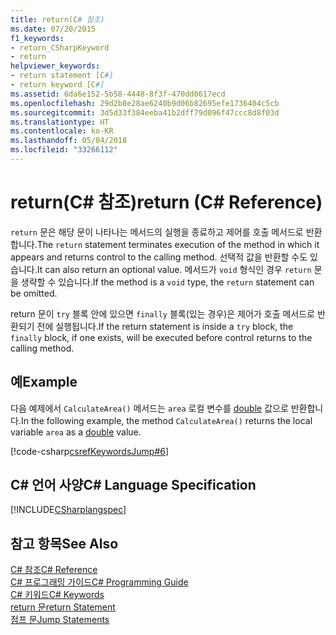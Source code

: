 ```yaml
---
title: return(C# 참조)
ms.date: 07/20/2015
f1_keywords:
- return_CSharpKeyword
- return
helpviewer_keywords:
- return statement [C#]
- return keyword [C#]
ms.assetid: 6da6e152-5b58-4448-8f3f-470dd0617ecd
ms.openlocfilehash: 29d2b8e28ae6240b9d06b82695efe1736404c5cb
ms.sourcegitcommit: 3d5d33f384eeba41b2dff79d096f47ccc8d8f03d
ms.translationtype: HT
ms.contentlocale: ko-KR
ms.lasthandoff: 05/04/2018
ms.locfileid: "33266112"
---
```

# <a name="return-c-reference"></a><span data-ttu-id="79294-102">return(C# 참조)</span><span class="sxs-lookup"><span data-stu-id="79294-102">return (C# Reference)</span></span>
<span data-ttu-id="79294-103">`return` 문은 해당 문이 나타나는 메서드의 실행을 종료하고 제어를 호출 메서드로 반환합니다.</span><span class="sxs-lookup"><span data-stu-id="79294-103">The `return` statement terminates execution of the method in which it appears and returns control to the calling method.</span></span> <span data-ttu-id="79294-104">선택적 값을 반환할 수도 있습니다.</span><span class="sxs-lookup"><span data-stu-id="79294-104">It can also return an optional value.</span></span> <span data-ttu-id="79294-105">메서드가 `void` 형식인 경우 `return` 문을 생략할 수 있습니다.</span><span class="sxs-lookup"><span data-stu-id="79294-105">If the method is a `void` type, the `return` statement can be omitted.</span></span>  
  
 <span data-ttu-id="79294-106">return 문이 `try` 블록 안에 있으면 `finally` 블록(있는 경우)은 제어가 호출 메서드로 반환되기 전에 실행됩니다.</span><span class="sxs-lookup"><span data-stu-id="79294-106">If the return statement is inside a `try` block, the `finally` block, if one exists, will be executed before control returns to the calling method.</span></span>  
  
## <a name="example"></a><span data-ttu-id="79294-107">예</span><span class="sxs-lookup"><span data-stu-id="79294-107">Example</span></span>  
 <span data-ttu-id="79294-108">다음 예제에서 `CalculateArea()` 메서드는 `area` 로컬 변수를 [double](../../../csharp/language-reference/keywords/double.md) 값으로 반환합니다.</span><span class="sxs-lookup"><span data-stu-id="79294-108">In the following example, the method `CalculateArea()` returns the local variable `area` as a [double](../../../csharp/language-reference/keywords/double.md) value.</span></span>  
  
 [!code-csharp[csrefKeywordsJump#6](../../../csharp/language-reference/keywords/codesnippet/CSharp/return_1.cs)]  
  
## <a name="c-language-specification"></a><span data-ttu-id="79294-109">C# 언어 사양</span><span class="sxs-lookup"><span data-stu-id="79294-109">C# Language Specification</span></span>  
 [!INCLUDE[CSharplangspec](~/includes/csharplangspec-md.md)]  
  
## <a name="see-also"></a><span data-ttu-id="79294-110">참고 항목</span><span class="sxs-lookup"><span data-stu-id="79294-110">See Also</span></span>  
 [<span data-ttu-id="79294-111">C# 참조</span><span class="sxs-lookup"><span data-stu-id="79294-111">C# Reference</span></span>](../../../csharp/language-reference/index.md)  
 [<span data-ttu-id="79294-112">C# 프로그래밍 가이드</span><span class="sxs-lookup"><span data-stu-id="79294-112">C# Programming Guide</span></span>](../../../csharp/programming-guide/index.md)  
 [<span data-ttu-id="79294-113">C# 키워드</span><span class="sxs-lookup"><span data-stu-id="79294-113">C# Keywords</span></span>](../../../csharp/language-reference/keywords/index.md)  
 [<span data-ttu-id="79294-114">return 문</span><span class="sxs-lookup"><span data-stu-id="79294-114">return Statement</span></span>](/cpp/cpp/return-statement-cpp)  
 [<span data-ttu-id="79294-115">점프 문</span><span class="sxs-lookup"><span data-stu-id="79294-115">Jump Statements</span></span>](../../../csharp/language-reference/keywords/jump-statements.md)
